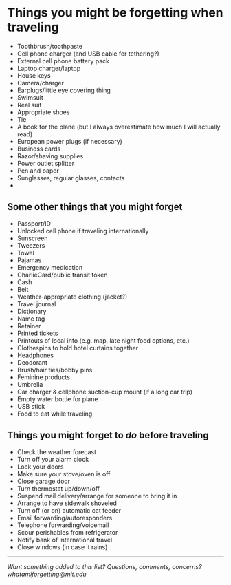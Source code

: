 # Things you might be forgetting when traveling


* Toothbrush/toothpaste
* Cell phone charger (and USB cable for tethering?)
* External cell phone battery pack
* Laptop charger/laptop
* House keys
* Camera/charger
* Earplugs/little eye covering thing
* Swimsuit
* Real suit
* Appropriate shoes
* Tie
* A book for the plane (but I always overestimate how much I will actually read)
* European power plugs (if necessary)
* Business cards
* Razor/shaving supplies
* Power outlet splitter
* Pen and paper
* Sunglasses, regular glasses, contacts
*


## Some other things that you might forget
* Passport/ID
* Unlocked cell phone if traveling internationally
* Sunscreen
* Tweezers
* Towel
* Pajamas
* Emergency medication
* CharlieCard/public transit token
* Cash
* Belt
* Weather-appropriate clothing (jacket?)
* Travel journal
* Dictionary
* Name tag
* Retainer
* Printed tickets
* Printouts of local info (e.g. map, late night food options, etc.)
* Clothespins to hold hotel curtains together
* Headphones
* Deodorant
* Brush/hair ties/bobby pins
* Feminine products
* Umbrella
* Car charger & cellphone suction-cup mount (if a long car trip)
* Empty water bottle for plane
* USB stick
* Food to eat while traveling


## Things you might forget to *do* before traveling
* Check the weather forecast
* Turn off your alarm clock
* Lock your doors
* Make sure your stove/oven is off
* Close garage door
* Turn thermostat up/down/off
* Suspend mail delivery/arrange for someone to bring it in
* Arrange to have sidewalk shoveled
* Turn off (or on) automatic cat feeder
* Email forwarding/autoresponders
* Telephone forwarding/voicemail
* Scour perishables from refrigerator
* Notify bank of international travel
* Close windows (in case it rains)

---

*Want something added to this list? Questions, comments, concerns? [whatamiforgetting@mit.edu](mailto:whatamiforgetting@mit.edu)*
